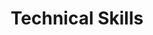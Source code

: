 ---
title: "Technical Skills"
type: "homepage"
intro: >-
  Technical expertise spanning from software development to cyber security.

technical_groups:
  - title: "Cyber Security"
    icon: "user-shield"
    color_scheme: "blue"
    skills:
      - name: "Secure Protocol Design"
        icon: "lock"
      - name: "Cryptography"
        icon: "key"
      - name: "Network Security"
        icon: "network-wired"
      - name: "Penetration Testing"
        icon: "user-secret"
      - name: "ProVerif"
        icon: "list-check"
      - name: "Kali Linux"
        icon: "terminal"
      - name: "Metasploit"
        icon: "m"
      - name: "ISO 27001"
        icon: "certificate"
      - name: "Security Teaching"
        icon: "person-chalkboard"
  
  - title: "Programming Languages"
    icon: "laptop-code"
    color_scheme: "teal"
    skills:
      - name: "Python"
        icon: "python"
      - name: "JavaScript"
        icon: "js"
      - name: "Go"
        icon: "golang"
      - name: "Kotlin"
        icon: "code"
      - name: "SQL"
        icon: "database"
      - name: "Java"
        icon: "java"
      - name: "C++"
        icon: "cuttlefish"

  - title: "Infrastructure / DevOps"
    icon: "sitemap"
    color_scheme: "yellow"
    skills:
      - name: "Docker"
        icon: "docker"
      - name: "Kubernetes"
        icon: "gear"
      - name: "Terraform"
        icon: "server"
      - name: "Aplus"
        icon: "cloud"
      - name: "GCP"
        icon: "google"
      - name: "CI/CD"
        icon: "sync"
      - name: "GitHub"
        icon: "github"
      - name: "GitLab"
        icon: "gitlab"

  - title: "Platforms / Frameworks / APIs"
    icon: "cubes"
    color_scheme: "purple"
    skills:
      - name: "Android"
        icon: "android"
      - name: "Web"
        icon: "globe"
      - name: "NodeJS"
        icon: "node-js"
      - name: "React"
        icon: "react"
      - name: "WordPress"
        icon: "wordpress"
      - name: "Hugo"
        icon: "file-code"
      - name: "REST"
        icon: "arrow-right-arrow-left"
      - name: "JSON"
        icon: "table"
      - name: "API"
        icon: "diagram-project"

  - title: "Testing"
    icon: "flask-vial"
    color_scheme: "indigo"
    skills:
      - name: "Python"
        icon: "python"
      - name: "Playwright"
        icon: "masks-theater"
      - name: "Vitest"
        icon: "bolt"

  - title: "Tools & Utilities"
    icon: "tools"
    color_scheme: "green"
    skills:
      - name: "Git"
        icon: "git"
      - name: "VS Code"
        icon: "keyboard"
      - name: "Linux"
        icon: "linux"
      - name: "Shell Scripting"
        icon: "terminal"
      - name: "Postman"
        icon: "envelope-open"
      - name: "Canva"
        icon: "palette"
--- 